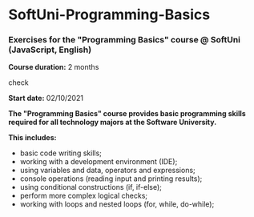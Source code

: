 # SoftUni-Programming-Basics
### Exercises for the "Programming Basics" course @ SoftUni (JavaScript, English)

**Course duration:** 2 months

check

**Start date:** 02/10/2021

**The "Programming Basics" course provides basic programming skills required for all technology majors at the Software University.**

**This includes:**
  - basic code writing skills;
  - working with a development environment (IDE);
  - using variables and data, operators and expressions;
  - console operations (reading input and printing results);
  - using conditional constructions (if, if-else);
  - perform more complex logical checks;
  - working with loops and nested loops (for, while, do-while);
